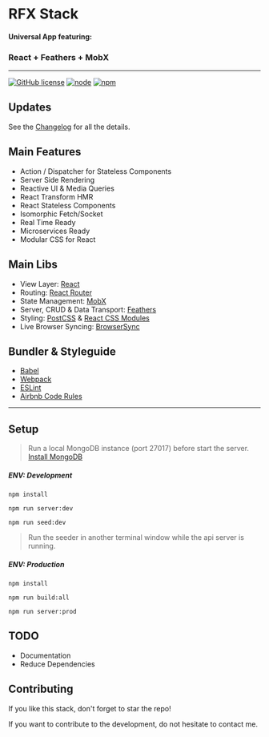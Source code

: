 # RFX Stack

#### Universal App featuring:
### React + Feathers + MobX
---

[![GitHub license](https://img.shields.io/github/license/mashape/apistatus.svg)]()
[![node](https://img.shields.io/badge/node-5.0%2B-blue.svg)]()
[![npm](https://img.shields.io/badge/npm-3.3.6%2B-blue.svg)]()

## Updates
See the [Changelog](https://github.com/foxhound87/rfx-stack/blob/master/CHANGELOG.md) for all the details.

## Main Features
- Action / Dispatcher for Stateless Components
- Server Side Rendering
- Reactive UI & Media Queries
- React Transform HMR
- React Stateless Components
- Isomorphic Fetch/Socket
- Real Time Ready
- Microservices Ready
- Modular CSS for React

## Main Libs

- View Layer: [React](https://www.npmjs.com/package/react)
- Routing: [React Router](https://www.npmjs.com/package/react-router)
- State Management: [MobX](https://www.npmjs.com/package/mobx)
- Server, CRUD & Data Transport: [Feathers](https://www.npmjs.com/package/feathers)
- Styling: [PostCSS](https://www.npmjs.com/package/postcss) & [React CSS Modules](https://www.npmjs.com/package/react-css-modules)
- Live Browser Syncing: [BrowserSync](https://www.npmjs.com/package/browser-sync)

## Bundler & Styleguide

- [Babel](https://www.npmjs.com/package/babel)
- [Webpack](https://www.npmjs.com/package/webpack)
- [ESLint](https://www.npmjs.com/package/eslint)
- [Airbnb Code Rules](https://www.npmjs.com/package/eslint-config-airbnb)

---
## Setup

> Run a local MongoDB instance (port 27017) before start the server.
[Install MongoDB](https://docs.mongodb.org/manual/administration/install-community/)

##### ENV: Development

`npm install`

`npm run server:dev`

`npm run seed:dev`

> Run the seeder in another terminal window while the api server is running.

##### ENV: Production

`npm install`

`npm run build:all`

`npm run server:prod`

## TODO

- Documentation
- Reduce Dependencies

## Contributing

If you like this stack, don't forget to star the repo!

If you want to contribute to the development, do not hesitate to contact me.
